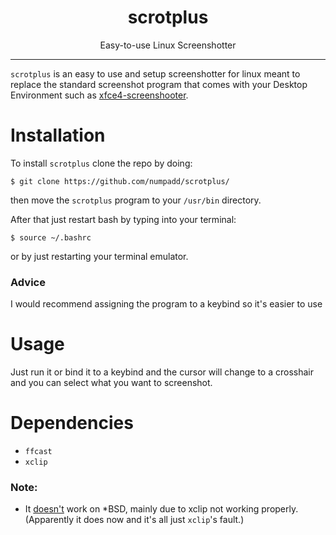 <h1 align="center">scrotplus</h1>
<p align="center">Easy-to-use Linux Screenshotter</p>

---

`scrotplus` is an easy to use and setup screenshotter for linux meant to replace the standard screenshot program that comes with your Desktop Environment such as [xfce4-screenshooter](https://git.xfce.org/apps/xfce4-screenshooter/).

# Installation

To install `scrotplus` clone the repo by doing:

`$ git clone https://github.com/numpadd/scrotplus/`

then move the `scrotplus` program to your `/usr/bin` directory. 

After that just restart bash by typing into your terminal:

`$ source ~/.bashrc`

or by just restarting your terminal emulator.

### Advice

I would recommend assigning the program to a keybind so it's easier to use

# Usage

Just run it or bind it to a keybind and the cursor will change to a crosshair and you can select what you want to screenshot.

# Dependencies

* `ffcast`
* `xclip`

### Note:
* It [doesn't](https://cdn.discordapp.com/attachments/515300853079474186/568473698034647041/unknown.png) work on *BSD, mainly due to xclip not working properly. (Apparently it does now and it's all just `xclip`'s fault.)
